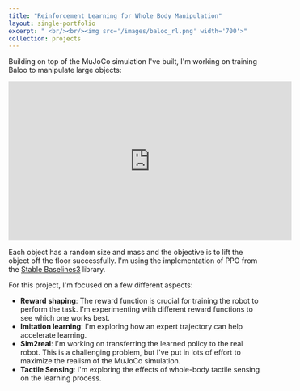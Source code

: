 ```yaml
---
title: "Reinforcement Learning for Whole Body Manipulation"
layout: single-portfolio
excerpt: " <br/><br/><img src='/images/baloo_rl.png' width='700'>"
collection: projects
---
```


Building on top of the MuJoCo simulation I've built, I'm working on training Baloo to manipulate large objects:

<iframe width="560" height="315" src="https://www.youtube.com/embed/v0C7hRXVU30?si=Dg46qfhA8cfRsJQ4" title="YouTube video player" frameborder="0" allow="accelerometer; autoplay; clipboard-write; encrypted-media; gyroscope; picture-in-picture; web-share" referrerpolicy="strict-origin-when-cross-origin" allowfullscreen></iframe>

Each object has a random size and mass and the objective is to lift the object off the floor successfully. I'm using the implementation of PPO from the [Stable Baselines3](https://stable-baselines3.readthedocs.io/en/master/) library. 

For this project, I'm focused on a few different aspects:
- **Reward shaping**: The reward function is crucial for training the robot to perform the task. I'm experimenting with different reward functions to see which one works best.
- **Imitation learning**: I'm exploring how an expert trajectory can help accelerate learning.
- **Sim2real**: I'm working on transferring the learned policy to the real robot. This is a challenging problem, but I've put in lots of effort to maximize the realism of the MuJoCo simulation.
- **Tactile Sensing**: I'm exploring the effects of whole-body tactile sensing on the learning process.
